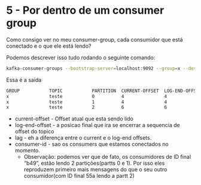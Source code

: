 # 5 - Por dentro de um consumer group

Como consigo ver no meu consumer-group, cada consumidor que está conectado e o que ele está lendo?

Podemos descrever isso tudo rodando o seguinte comando:

```bash
kafka-consumer-groups --bootstrap-server=localhost:9092 --group=x --describe
```

Essa é a saida

```bash
GROUP           TOPIC           PARTITION  CURRENT-OFFSET  LOG-END-OFFSET  LAG             CONSUMER-ID                                       HOST            CLIENT-ID
x               teste           0          4               4               0               consumer-x-1-2247e8d0-e52a-4568-82ea-20628d8ceb49 /172.18.0.3     consumer-x-1
x               teste           1          4               4               0               consumer-x-1-2247e8d0-e52a-4568-82ea-20628d8ceb49 /172.18.0.3     consumer-x-1
x               teste           2          6               6               0               consumer-x-1-5ffaac1b-6283-40ea-b7cc-edd6ef10255a /172.18.0.3     consumer-x-1
```

- current-offset - Offset atual que esta sendo lido
- log-end-offset - a posicao final que ira se encerrar a sequencia de offset do topico
- lag - eh a diferença entre o current e o log-end offsets.
- consumer-id - sao os consumers que estamos conectados no momento.
    - Observação: podemos ver que de fato, os consumidores de ID final “b49”, estão lendo 2 partições(partts 0 e 1). Por isso eles reproduzem primeiro mais mensagens do que o seu outro consumidor(com ID final 55a lendo a partt 2)